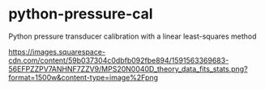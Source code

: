 # python-pressure-cal
Python pressure transducer calibration with a linear least-squares method

https://images.squarespace-cdn.com/content/59b037304c0dbfb092fbe894/1591563369683-56EFPZZPV7ANHNF7ZZV9/MPS20N0040D_theory_data_fits_stats.png?format=1500w&content-type=image%2Fpng

